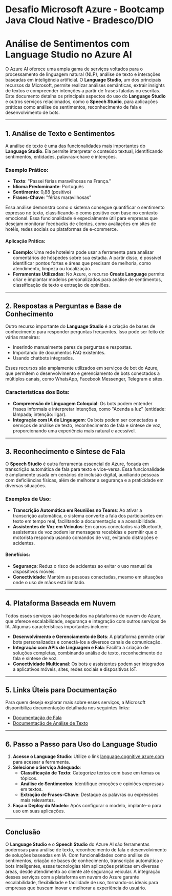 # Desafio Microsoft Azure - Bootcamp Java Cloud Native - Bradesco/DIO
# Análise de Sentimentos com Language Studio no Azure AI

O Azure AI oferece uma ampla gama de serviços voltados para o processamento de linguagem natural (NLP), análise de texto e interações baseadas em inteligência artificial. O **Language Studio**, um dos principais recursos da Microsoft, permite realizar análises semânticas, extrair insights de textos e compreender intenções a partir de frases faladas ou escritas. Este documento detalha os principais aspectos do uso do **Language Studio** e outros serviços relacionados, como o **Speech Studio**, para aplicações práticas como análise de sentimentos, reconhecimento de fala e desenvolvimento de bots.

---

## 1. Análise de Texto e Sentimentos

A análise de texto é uma das funcionalidades mais importantes do **Language Studio**. Ela permite interpretar o conteúdo textual, identificando sentimentos, entidades, palavras-chave e intenções.

### Exemplo Prático:
- **Texto**: "Passei férias maravilhosas na França."
- **Idioma Predominante**: Português
- **Sentimento**: 0,88 (positivo)
- **Frases-Chave**: "férias maravilhosas"

Essa análise demonstra como o sistema consegue quantificar o sentimento expresso no texto, classificando-o como positivo com base no contexto emocional. Essa funcionalidade é especialmente útil para empresas que desejam monitorar feedbacks de clientes, como avaliações em sites de hotéis, redes sociais ou plataformas de e-commerce.

#### Aplicação Prática:
- **Exemplo**: Uma rede hoteleira pode usar a ferramenta para analisar comentários de hóspedes sobre sua estadia. A partir disso, é possível identificar pontos fortes e áreas que precisam de melhoria, como atendimento, limpeza ou localização.
- **Ferramentas Utilizadas**: No Azure, o recurso **Create Language** permite criar e implantar modelos personalizados para análise de sentimentos, classificação de texto e extração de opiniões.

---

## 2. Respostas a Perguntas e Base de Conhecimento

Outro recurso importante do **Language Studio** é a criação de bases de conhecimento para responder perguntas frequentes. Isso pode ser feito de várias maneiras:

- Inserindo manualmente pares de perguntas e respostas.
- Importando de documentos FAQ existentes.
- Usando chatbots integrados.

Esses recursos são amplamente utilizados em serviços de bot do Azure, que permitem o desenvolvimento e gerenciamento de bots conectados a múltiplos canais, como WhatsApp, Facebook Messenger, Telegram e sites.

### Características dos Bots:
- **Compreensão de Linguagem Coloquial**: Os bots podem entender frases informais e interpretar intenções, como "Acenda a luz" (entidade: lâmpada; intenção: ligar).
- **Integração com IA de Linguagem**: Os bots podem ser conectados a serviços de análise de texto, reconhecimento de fala e síntese de voz, proporcionando uma experiência mais natural e acessível.

---

## 3. Reconhecimento e Síntese de Fala

O **Speech Studio** é outra ferramenta essencial do Azure, focada em transcrição automática de fala para texto e vice-versa. Essa funcionalidade é amplamente usada em cenários de inclusão digital, auxiliando pessoas com deficiências físicas, além de melhorar a segurança e a praticidade em diversas situações.

### Exemplos de Uso:
- **Transcrição Automática em Reuniões no Teams**: Ao ativar a transcrição automática, o sistema converte a fala dos participantes em texto em tempo real, facilitando a documentação e a acessibilidade.
- **Assistentes de Voz em Veículos**: Em carros conectados via Bluetooth, assistentes de voz podem ler mensagens recebidas e permitir que o motorista responda usando comandos de voz, evitando distrações e acidentes.

#### Benefícios:
- **Segurança**: Reduz o risco de acidentes ao evitar o uso manual de dispositivos móveis.
- **Conectividade**: Mantém as pessoas conectadas, mesmo em situações onde o uso de mãos está limitado.

---

## 4. Plataforma Baseada em Nuvem

Todos esses serviços são hospedados na plataforma de nuvem do Azure, que oferece escalabilidade, segurança e integração com outros serviços de IA. Algumas características importantes incluem:

- **Desenvolvimento e Gerenciamento de Bots**: A plataforma permite criar bots personalizados e conectá-los a diversos canais de comunicação.
- **Integração com APIs de Linguagem e Fala**: Facilita a criação de soluções completas, combinando análise de texto, reconhecimento de fala e síntese de voz.
- **Conectividade Multicanal**: Os bots e assistentes podem ser integrados a aplicativos móveis, sites, redes sociais e dispositivos IoT.

---

## 5. Links Úteis para Documentação

Para quem deseja explorar mais sobre esses serviços, a Microsoft disponibiliza documentação detalhada nos seguintes links:

- [Documentação de Fala](https://learn.microsoft.com/azure/cognitive-services/speech-service/)
- [Documentação de Análise de Texto](https://learn.microsoft.com/azure/cognitive-services/language-service/)

---

## 6. Passo a Passo para Uso do Language Studio

1. **Acesse o Language Studio**: Utilize o link [language.cognitive.azure.com](https://language.cognitive.azure.com) para acessar a ferramenta.
2. **Selecione o Serviço Adequado**:
   - **Classificação de Texto**: Categorize textos com base em temas ou tópicos.
   - **Análise de Sentimentos**: Identifique emoções e opiniões expressas em textos.
   - **Extração de Frases-Chave**: Destaque as palavras ou expressões mais relevantes.
3. **Faça o Deploy do Modelo**: Após configurar o modelo, implante-o para uso em suas aplicações.

---

## Conclusão

O **Language Studio** e o **Speech Studio** do Azure AI são ferramentas poderosas para análise de texto, reconhecimento de fala e desenvolvimento de soluções baseadas em IA. Com funcionalidades como análise de sentimentos, criação de bases de conhecimento, transcrição automática e bots inteligentes, essas tecnologias têm aplicações práticas em diversas áreas, desde atendimento ao cliente até segurança veicular. A integração desses serviços com a plataforma em nuvem do Azure garante escalabilidade, flexibilidade e facilidade de uso, tornando-os ideais para empresas que buscam inovar e melhorar a experiência do usuário.
